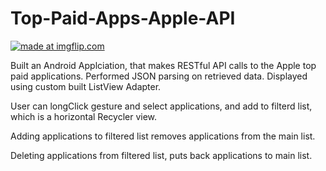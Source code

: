 # Top-Paid-Apps-Apple-API

<a href="https://imgflip.com/gif/3dotta"><img src="https://i.imgflip.com/3dotta.gif" title="made at imgflip.com"/></a>

Built an Android Applciation, that makes RESTful API calls to the Apple top paid applications. Performed JSON parsing on retrieved data. Displayed using custom built ListView Adapter. 

User can longClick gesture and select applications, and add to filterd list, which is a horizontal Recycler view. 

Adding applications to filtered list removes applications from the main list. 

Deleting applications from filtered list, puts back applications to main list. 

